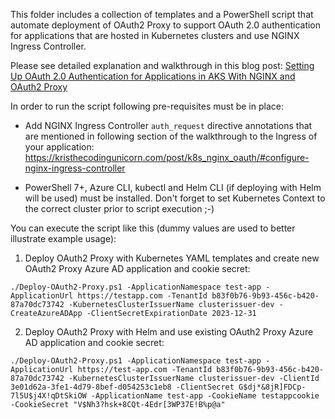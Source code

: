 This folder includes a collection of templates and a PowerShell script that automate deployment of OAuth2 Proxy to support OAuth 2.0 authentication for applications that are hosted in Kubernetes clusters and use NGINX Ingress Controller.

Please see detailed explanation and walkthrough in this blog post: [Setting Up OAuth 2.0 Authentication for Applications in AKS With NGINX and OAuth2 Proxy](https://kristhecodingunicorn.com/post/k8s_nginx_oauth)

In order to run the script following pre-requisites must be in place: 

- Add NGINX Ingress Controller ```auth_request``` directive annotations that are mentioned in following section of the walkthrough to the Ingress of your application: https://kristhecodingunicorn.com/post/k8s_nginx_oauth/#configure-nginx-ingress-controller

- PowerShell 7+, Azure CLI, kubectl and Helm CLI (if deploying with Helm will be used) must be installed. Don't forget to set Kubernetes Context to the correct cluster prior to script execution ;-)

You can execute the script like this (dummy values are used to better illustrate example usage):

1. Deploy OAuth2 Proxy with Kubernetes YAML templates and create new OAuth2 Proxy Azure AD application and cookie secret: 

```./Deploy-OAuth2-Proxy.ps1 -ApplicationNamespace test-app -ApplicationUrl https://testapp.com -TenantId b83f0b76-9b93-456c-b420-87a70dc73742 -KubernetesClusterIssuerName clusterissuer-dev -CreateAzureADApp -ClientSecretExpirationDate 2023-12-31```

2. Deploy OAuth2 Proxy with Helm and use existing OAuth2 Proxy Azure AD application and cookie secret: 

```./Deploy-OAuth2-Proxy.ps1 -ApplicationNamespace test-app -ApplicationUrl https://test-app.com -TenantId b83f0b76-9b93-456c-b420-87a70dc73742 -KubernetesClusterIssuerName clusterissuer-dev -ClientId 3e01d62a-3fe1-4d79-8bef-d054253c1eb8 -ClientSecret G$dj*&8jR]FDCp-7l5U$j4X!qDtSkiOW -ApplicationName test-app -CookieName testappcookie -CookieSecret "V$Nh3?hsk+8CQt-4Edr[3WP37E!B%p@a"```